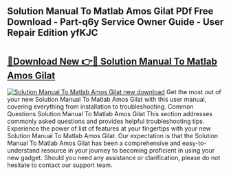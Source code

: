 ## Solution Manual To Matlab Amos Gilat PDf Free Download - Part-q6y Service Owner Guide - User Repair Edition yfKJC

# <h2><a href="http://bc48284.oget.top/?id=Solution+Manual+To+Matlab+Amos+Gilat">🔗Download New 👉🔴 Solution Manual To Matlab Amos Gilat</a></h2>

[![Solution Manual To Matlab Amos Gilat new download](https://i.imgur.com/5g1atiW.png)](http://bc48284.oget.top/?id=Solution+Manual+To+Matlab+Amos+Gilat)
Get the most out of your new Solution Manual To Matlab Amos Gilat with this user manual, covering everything from installation to troubleshooting. Common Questions Solution Manual To Matlab Amos Gilat This section addresses commonly asked questions and provides helpful troubleshooting tips. Experience the power of list of features at your fingertips with your new Solution Manual To Matlab Amos Gilat. Our expectation is that the Solution Manual To Matlab Amos Gilat has been a comprehensive and easy-to-understand resource in your journey to becoming proficient in using your new gadget. Should you need any assistance or clarification, please do not hesitate to contact our support team.
